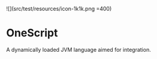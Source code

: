 ![](src/test/resources/icon-1k1k.png =400)
# OneScript
A dynamically loaded JVM language aimed for integration.